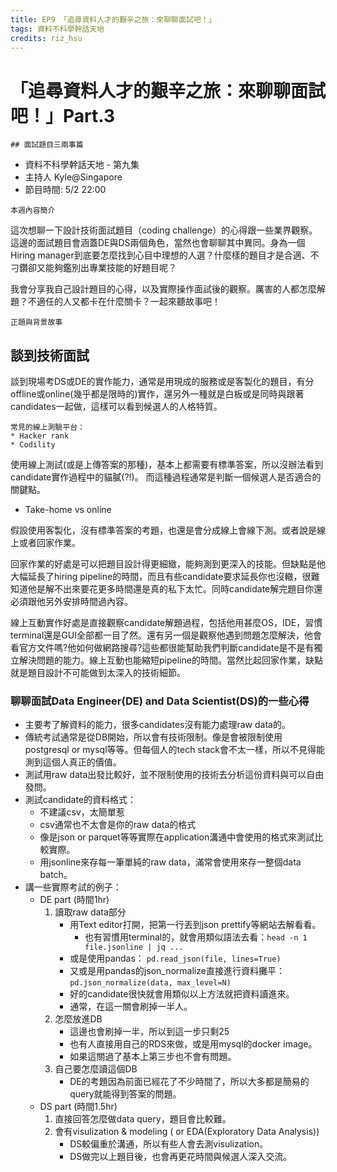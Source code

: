 ```yaml
---
title: EP9 「追尋資料人才的艱辛之旅：來聊聊面試吧！」 
tags: 資料不科學幹話天地
credits: riz_hsu
---
```


# 「追尋資料人才的艱辛之旅：來聊聊面試吧！」Part.3
    ## 面試題目三兩事篇

* 資料不科學幹話天地 - 第九集
* 主持人 Kyle@Singapore
* 節目時間: 5/2 22:00

```本週內容簡介```

這次想聊一下設計技術面試題目（coding challenge）的心得跟一些業界觀察。這邊的面試題目會涵蓋DE與DS兩個角色，當然也會聊聊其中異同。身為一個Hiring manager到底要怎麼找到心目中理想的人選？什麼樣的題目才是合適、不刁鑽卻又能夠鑑別出專業技能的好題目呢？

我會分享我自己設計題目的心得，以及實際操作面試後的觀察。厲害的人都怎麼解題？不適任的人又都卡在什麼關卡？一起來聽故事吧！

```正題與背景故事```
## 談到技術面試
談到現場考DS或DE的實作能力，通常是用現成的服務或是客製化的題目，有分offline或online(幾乎都是限時的)實作，還另外一種就是白板或是同時與跟著candidates一起做，這樣可以看到候選人的人格特質。

```
常見的線上測驗平台：
* Hacker rank 
* Codility
```

使用線上測試(或是上傳答案的那種)，基本上都需要有標準答案，所以沒辦法看到candidate實作過程中的貓膩(?!)。 而這種過程通常是判斷一個候選人是否適合的關鍵點。

* Take-home vs online

假設使用客製化，沒有標準答案的考題，也還是會分成線上會線下測。或者說是線上或者回家作業。

回家作業的好處是可以把題目設計得更細緻，能夠測到更深入的技能。但缺點是他大幅延長了hiring pipeline的時間，而且有些candidate要求延長你也沒轍，很難知道他是解不出來要花更多時間還是真的私下太忙。同時candidate解完題目你還必須跟他另外安排時間過內容。

線上互動實作好處是直接觀察candidate解題過程，包括他用甚麼OS，IDE，習慣terminal還是GUI全部都一目了然。還有另一個是觀察他遇到問題怎麼解決，他會看官方文件嗎?他如何做網路搜尋?這些都很能幫助我們判斷candidate是不是有獨立解決問題的能力。線上互動也能縮短pipeline的時間。當然比起回家作業，缺點就是題目設計不可能做到太深入的技術細節。

### 聊聊面試Data Engineer(DE) and Data Scientist(DS)的一些心得
* 主要考了解資料的能力，很多candidates沒有能力處理raw data的。
* 傳統考試通常是從DB開始，所以會有技術限制。像是會被限制使用postgresql or mysql等等。但每個人的tech stack會不太一樣，所以不見得能測到這個人真正的價值。
* 測試用raw data出發比較好，並不限制使用的技術去分析這份資料與可以自由發問。
* 測試candidate的資料格式：
    * 不建議csv，太簡單惹
    * csv通常也不太會是你的raw data的格式
    * 像是json or parquet等等實際在application溝通中會使用的格式來測試比較實際。
    * 用jsonline來存每一筆單純的raw data，滿常會使用來存一整個data batch。
* 講一些實際考試的例子：
    * DE part (時間1hr)
        1. 讀取raw data部分
            * 用Text editor打開，把第一行丟到json prettify等網站去解看看。
                * 也有習慣用terminal的，就會用類似語法去看：`head -n 1 file.jsonline | jq ...`
            * 或是使用pandas： `pd.read_json(file, lines=True)`
            * 又或是用pandas的json_normalize直接進行資料攤平：`pd.json_normalize(data, max_level=N)`
            * 好的candidate很快就會用類似以上方法就把資料讀進來。
            * 通常，在這一關會刷掉一半人。
        2. 怎麼放進DB
            * 這邊也會刷掉一半，所以到這一步只剩25
            * 也有人直接用自己的RDS來做，或是用mysql的docker image。
            * 如果這關過了基本上第三步也不會有問題。
        3. 自己要怎麼讀這個DB
            * DE的考題因為前面已經花了不少時間了，所以大多都是簡易的query就能得到答案的問題。 
    * DS part (時間1.5hr)
        1. 直接回答怎麼做data query，題目會比較難。
        2. 會有visulization & modeling ( or EDA(Exploratory Data Analysis))
            * DS較偏重於溝通，所以有些人會去測visulization。
            * DS做完以上題目後，也會再更花時間與候選人深入交流。 

